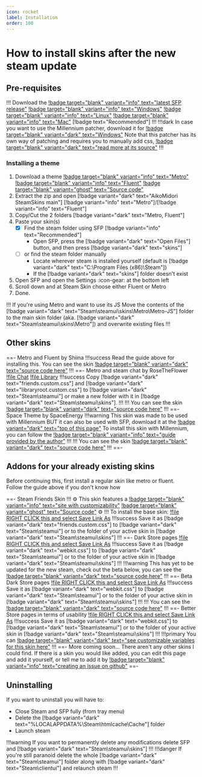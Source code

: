 ```yaml
---
icon: rocket
label: Installation
order: 100
---
```

# How to install skins after the new steam update

## Pre-requisites

!!! Download the [!badge target="blank" variant="info" text="latest SFP release"](https://github.com/PhantomGamers/SFP/releases)
[!badge target="blank" variant="info" text="Windows"](https://github.com/PhantomGamers/SFP/releases/latest/download/SFP_UI-win10-x64-SelfContained.zip) [!badge target="blank" variant="info" text="Linux"](https://github.com/PhantomGamers/SFP/releases/latest/download/SFP_UI-linux-x64-SelfContained.tar.gz) [!badge target="blank" variant="info" text="Mac"](https://github.com/PhantomGamers/SFP/releases/latest/download/SFP_UI-osx-x64-SelfContained.tar.gz) [!badge text="Recommended"]
!!!
!!!dark In case you want to use the Millennium patcher, download it for [!badge target="blank" variant="dark" text="Windows"](https://github.com/PhantomGamers/SFP/releases/latest/download/millennium.exe)
Note that this patcher has its own way of patching and requires you to manually add css, [!badge target="blank" variant="dark" text="read more at its source"](https://github.com/ShadowMonster99/millennium-steam-patcher/#readme)
!!!

### Installing a theme

1. Download a theme [!badge target="blank" variant="info" text="Metro"](https://download-directory.github.io/?url=https://github.com/AikoMidori/SteamSkins/tree/main/Metro/) [!badge target="blank" variant="info" text="Fluent"](https://download-directory.github.io/?url=https://github.com/AikoMidori/SteamSkins/tree/main/Fluent/) [!badge target="blank" variant="ghost" text="Source code"](https://github.com/AikoMidori/SteamSkins)
2. Extract the zip and open [!badge variant="dark" text="AikoMidori SteamSkins main"] [!badge variant="info" text="Metro"]/[!badge variant="info" text="Fluent"]
3. Copy/Cut the 2 folders [!badge variant="dark" text="Metro, Fluent"]
4. Paste your skin(s)
   - [x] Find the steam folder using SFP [!badge variant="info" text="Recommended"]
     - Open SFP, press the [!badge variant="dark" text="Open Files"] button, and then press [!badge variant="dark" text="skins"]
   - [ ] or find the steam folder manually
     - Locate wherever steam is installed yourself (default is [!badge variant="dark" text="C:\Program Files (x86)\Steam"])
     - If the [!badge variant="dark" text="skins"] folder doesn't exist
5. Open SFP and open the Settings :icon-gear: at the bottom left
6. Scroll down and at Steam Skin choose either Fluent or Metro
7. Done.

!!! If you're using Metro and want to use its JS
Move the contents of the [!badge variant="dark" text="Steam\steamui\skins\Metro\Metro-JS"] folder to the main skin folder (aka. [!badge variant="dark" text="Steam\steamui\skins\Metro"]) and overwrite existing files
!!!

## Other skins

==- Metro and Fluent by Shiina
!!!success Read the guide above for installing this.
You can see the skin [!badge target="blank" variant="dark" text="source code here"](https://github.com/AikoMidori/steam-dark-mode)
!!!
==- Metro and steam chat by RoseTheFlower
[!file Chat](https://raw.githubusercontent.com/RoseTheFlower/newsteamchat/master/friends.custom.css)
[!file Library](https://raw.githubusercontent.com/RoseTheFlower/newsteamchat/master/libraryroot.custom.css)
!!!success Copy [!badge variant="dark" text="friends.custom.css"] and [!badge variant="dark" text="libraryroot.custom.css"] to [!badge variant="dark" text="Steam\steamui"] or make a new folder with it in [!badge variant="dark" text="Steam\steamui\skins"].
!!!
!!! You can see the skin [!badge target="blank" variant="dark" text="source code here"](https://github.com/RoseTheFlower/newsteamchat)
!!!
==- Space Theme by SpaceEnergy
!!!warning This skin was made to be used with Millennium BUT it can also be used with SFP, download it at the [!badge variant="dark" text="top of this page"](/guides/installation.md#pre-requisites)
To install this skin with Millennium, you can follow the [!badge target="blank" variant="info" text="guide provided by the author"](https://github.com/SpaceEnergy/SpaceTheme-Steam#installation)
!!!
!!! You can see the skin [!badge target="blank" variant="dark" text="source code here"](https://github.com/SpaceEnergy/SpaceTheme-Steam)
!!!
==-

## Addons for your already existing skins

Before continuing this, first install a regular skin like metro or fluent.\
Follow the guide above if you don't know how

==- Steam Friends Skin
!!! :gear: This skin features a [!badge target="blank" variant="info" text="site with customizability"](https://chat.lasr.skin/) [!badge target="blank" variant="ghost" text="Source code"](https://github.com/LaserFlash/steam-chat-skin/) :gear:
!!!
To install the base skin:
[!file RIGHT CLICK this and select Save Link As](https://raw.githubusercontent.com/LaserFlash/steam-chat-skin/main/friends.custom.css)
!!!success Save it as [!badge variant="dark" text="friends.custom.css"] to [!badge variant="dark" text="Steam\steamui"] or to the folder of your active skin in [!badge variant="dark" text="Steam\steamui\skins"]
!!!
==- Dark Store pages
[!file RIGHT CLICK this and select Save Link As](https://raw.githubusercontent.com/AikoMidori/steam-dark-mode/master/webkit.css)
!!!success Save it as [!badge variant="dark" text="webkit.css"] to [!badge variant="dark" text="Steam\steamui"] or to the folder of your active skin in [!badge variant="dark" text="Steam\steamui\skins"]
!!!
!!!warning This has yet to be updated for the new steam, check out the beta below, you can see the [!badge target="blank" variant="dark" text="source code here"](https://github.com/AikoMidori/steam-dark-mode)
!!!
==- Beta Dark Store pages
[!file RIGHT CLICK this and select Save Link As](https://raw.githubusercontent.com/BallOpener/steam-dark-mode/beta2/css/webkit.css)
!!!success Save it as [!badge variant="dark" text="webkit.css"] to [!badge variant="dark" text="Steam\steamui"] or to the folder of your active skin in [!badge variant="dark" text="Steam\steamui\skins"]
!!!
!!! You can see the [!badge target="blank" variant="dark" text="source code here"](https://github.com/BallOpener/steam-dark-mode/tree/beta2)
!!!
==- Better Store pages in terms of usability
[!file RIGHT CLICK this and select Save Link As](/assets/css/webkit.css)
!!!success Save it as [!badge variant="dark" text="webkit.css"] to [!badge variant="dark" text="Steam\steamui"] or to the folder of your active skin in [!badge variant="dark" text="Steam\steamui\skins"]
!!!
!!!primary You can [!badge target="blank" variant="dark" text="see customizable variables for this skin here"](/assets/css/store.css)
!!!
==- More coming soon...
There aren't any other skins I could find. If there is a skin you would like added, you can edit this page and add it yourself, or tell me to add it by [!badge target="blank" variant="info" text="creating an issue on github"](https://github.com/xamionex/steamskins/issues/new?assignees=xamionex&labels=documentation&projects=&template=change-request.md&title=)
==-

## Uninstalling

If you want to uninstall you will have to:

- Close Steam and SFP fully (from tray menu)
- Delete the [!badge variant="dark" text="%LOCALAPPDATA%\Steam\htmlcache\Cache\"] folder
- Launch steam

!!!warning If you want to permanently delete any modifications delete SFP and [!badge variant="dark" text="Steam\steamui\skins"]
!!!
!!!danger If you're still paranoid delete the whole [!badge variant="dark" text="Steam\steamui"] folder along with [!badge variant="dark" text="Steam\clientui"] and relaunch steam
!!!
